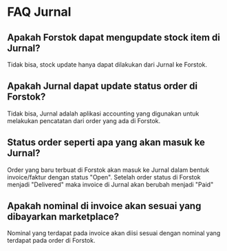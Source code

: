 # FAQ Jurnal

## Apakah Forstok dapat mengupdate stock item di Jurnal?

Tidak bisa, stock update hanya dapat dilakukan dari Jurnal ke Forstok.

## Apakah Jurnal dapat update status order di Forstok?

Tidak bisa, Jurnal adalah aplikasi accounting yang digunakan untuk melakukan pencatatan dari order yang ada di Forstok.

## Status order seperti apa yang akan masuk ke Jurnal?

Order yang baru terbuat di Forstok akan masuk ke Jurnal dalam bentuk invoice/faktur dengan status "Open". Setelah order status di Forstok menjadi "Delivered" maka invoice di Jurnal akan berubah menjadi "Paid"

## Apakah nominal di invoice akan sesuai yang dibayarkan marketplace?

Nominal yang terdapat pada invoice akan diisi sesuai dengan nominal yang terdapat pada order di Forstok.

